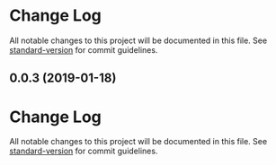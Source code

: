 # Change Log

All notable changes to this project will be documented in this file. See [standard-version](https://github.com/conventional-changelog/standard-version) for commit guidelines.

<a name="0.0.3"></a>
## 0.0.3 (2019-01-18)



# Change Log

All notable changes to this project will be documented in this file. See [standard-version](https://github.com/conventional-changelog/standard-version) for commit guidelines.
